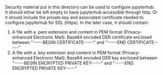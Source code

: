 Security material put in this directory can be used to configure jupyterhub.
It should either be left empty to have jupyterhub accessible through http.
Or it should include the private key and associated certificate needed to configure jupyterhub for SSL (https).
In the later case, it should contain:
1. A file with a .pem extension and content in PEM format (Privacy-enhanced Electronic Mail): Base64 encoded DER certificate enclosed between "-----BEGIN CERTIFICATE-----" and "-----END CERTIFICATE-----"
2. A file with a .key extension and content in PEM format (Privacy-enhanced Electronic Mail): Base64 encoded DER key enclosed between "-----BEGIN ENCRYPTED PRIVATE KEY-----" and "-----END ENCRYPTED PRIVATE KEY-----"
